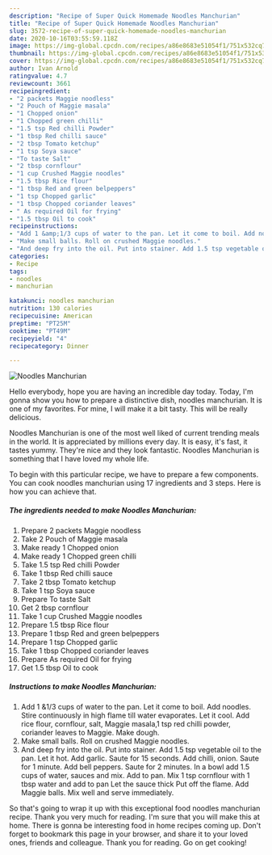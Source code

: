 ```yaml
---
description: "Recipe of Super Quick Homemade Noodles Manchurian"
title: "Recipe of Super Quick Homemade Noodles Manchurian"
slug: 3572-recipe-of-super-quick-homemade-noodles-manchurian
date: 2020-10-16T03:55:59.118Z
image: https://img-global.cpcdn.com/recipes/a86e8683e51054f1/751x532cq70/noodles-manchurian-recipe-main-photo.jpg
thumbnail: https://img-global.cpcdn.com/recipes/a86e8683e51054f1/751x532cq70/noodles-manchurian-recipe-main-photo.jpg
cover: https://img-global.cpcdn.com/recipes/a86e8683e51054f1/751x532cq70/noodles-manchurian-recipe-main-photo.jpg
author: Ivan Arnold
ratingvalue: 4.7
reviewcount: 3661
recipeingredient:
- "2 packets Maggie noodless"
- "2 Pouch of Maggie masala"
- "1 Chopped onion"
- "1 Chopped green chilli"
- "1.5 tsp Red chilli Powder"
- "1 tbsp Red chilli sauce"
- "2 tbsp Tomato ketchup"
- "1 tsp Soya sauce"
- "To taste Salt"
- "2 tbsp cornflour"
- "1 cup Crushed Maggie noodles"
- "1.5 tbsp Rice flour"
- "1 tbsp Red and green belpeppers"
- "1 tsp Chopped garlic"
- "1 tbsp Chopped coriander leaves"
- " As required Oil for frying"
- "1.5 tbsp Oil to cook"
recipeinstructions:
- "Add 1 &amp;1/3 cups of water to the pan. Let it come to boil. Add noodles. Stire continuously in high flame till water evaporates. Let it cool. Add rice flour, cornflour, salt, Maggie masala,1 tsp red chilli powder, coriander leaves to Maggie. Make dough."
- "Make small balls. Roll on crushed Maggie noodles."
- "And deep fry into the oil. Put into stainer. Add 1.5 tsp vegetable oil to the pan. Let it hot. Add garlic. Saute for 15 seconds. Add chilli, onion. Saute for 1 minute. Add bell peppers. Saute for 2 minutes. In a bowl add 1.5 cups of water, sauces and mix. Add to pan. Mix 1 tsp cornflour with 1 tbsp water and add to pan Let the sauce thick Put off the flame. Add Maggie balls. Mix well and serve immediately."
categories:
- Recipe
tags:
- noodles
- manchurian

katakunci: noodles manchurian 
nutrition: 130 calories
recipecuisine: American
preptime: "PT25M"
cooktime: "PT49M"
recipeyield: "4"
recipecategory: Dinner

---
```



![Noodles Manchurian](https://img-global.cpcdn.com/recipes/a86e8683e51054f1/751x532cq70/noodles-manchurian-recipe-main-photo.jpg)

Hello everybody, hope you are having an incredible day today. Today, I'm gonna show you how to prepare a distinctive dish, noodles manchurian. It is one of my favorites. For mine, I will make it a bit tasty. This will be really delicious.



Noodles Manchurian is one of the most well liked of current trending meals in the world. It is appreciated by millions every day. It is easy, it's fast, it tastes yummy. They're nice and they look fantastic. Noodles Manchurian is something that I have loved my whole life.


To begin with this particular recipe, we have to prepare a few components. You can cook noodles manchurian using 17 ingredients and 3 steps. Here is how you can achieve that.

<!--inarticleads1-->

##### The ingredients needed to make Noodles Manchurian:

1. Prepare 2 packets Maggie noodless
1. Take 2 Pouch of Maggie masala
1. Make ready 1 Chopped onion
1. Make ready 1 Chopped green chilli
1. Take 1.5 tsp Red chilli Powder
1. Take 1 tbsp Red chilli sauce
1. Take 2 tbsp Tomato ketchup
1. Take 1 tsp Soya sauce
1. Prepare To taste Salt
1. Get 2 tbsp cornflour
1. Take 1 cup Crushed Maggie noodles
1. Prepare 1.5 tbsp Rice flour
1. Prepare 1 tbsp Red and green belpeppers
1. Prepare 1 tsp Chopped garlic
1. Take 1 tbsp Chopped coriander leaves
1. Prepare  As required Oil for frying
1. Get 1.5 tbsp Oil to cook




<!--inarticleads2-->

##### Instructions to make Noodles Manchurian:

1. Add 1 &amp;1/3 cups of water to the pan. Let it come to boil. Add noodles. Stire continuously in high flame till water evaporates. Let it cool. Add rice flour, cornflour, salt, Maggie masala,1 tsp red chilli powder, coriander leaves to Maggie. Make dough.
1. Make small balls. Roll on crushed Maggie noodles.
1. And deep fry into the oil. Put into stainer. Add 1.5 tsp vegetable oil to the pan. Let it hot. Add garlic. Saute for 15 seconds. Add chilli, onion. Saute for 1 minute. Add bell peppers. Saute for 2 minutes. In a bowl add 1.5 cups of water, sauces and mix. Add to pan. Mix 1 tsp cornflour with 1 tbsp water and add to pan Let the sauce thick Put off the flame. Add Maggie balls. Mix well and serve immediately.




So that's going to wrap it up with this exceptional food noodles manchurian recipe. Thank you very much for reading. I'm sure that you will make this at home. There is gonna be interesting food in home recipes coming up. Don't forget to bookmark this page in your browser, and share it to your loved ones, friends and colleague. Thank you for reading. Go on get cooking!
